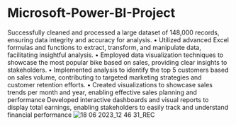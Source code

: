 # Microsoft-Power-BI-Project
Successfully cleaned and processed a large dataset of 148,000 records, ensuring data integrity and accuracy for analysis.
• Utilized advanced Excel formulas and functions to extract, transform, and manipulate data, facilitating insightful analysis.
• Employed data visualization techniques to showcase the most popular bike based on sales, providing clear insights to
stakeholders.
• Implemented analysis to identify the top 5 customers based on sales volume, contributing to targeted marketing strategies and
customer retention efforts.
• Created visualizations to showcase sales trends per month and year, enabling effective sales planning and performance
Developed interactive dashboards and visual reports to display total earnings, enabling stakeholders to easily track and understand financial performance
![18 06 2023_12 46 31_REC](https://github.com/digjyoti05/Microsoft-Power-BI-Project/assets/128204546/19d6b270-219f-4f58-b981-77707d4a8fb4)
